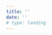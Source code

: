 ```yaml
---
title: ''
date: ''
# type: landing
---
```

<script src="https://acrobatservices.adobe.com/view-sdk/viewer.js"></script>
<script type="text/javascript">
	document.addEventListener("adobe_dc_view_sdk.ready", function(){ 
		var adobeDCView = new AdobeDC.View({clientId: "d2c6801fe11f44ec9d5e7b2635025433"});
		adobeDCView.previewFile({
			content:{location: {url: "https://acrobatservices.adobe.com/view-sdk-demo/PDFs/Summary.pdf"}},
			metaData:{fileName: "Summary.pdf"}
		}, {embedMode: "LIGHT_BOX", exitPDFViewerType: "RETURN"});
	});
</script>


